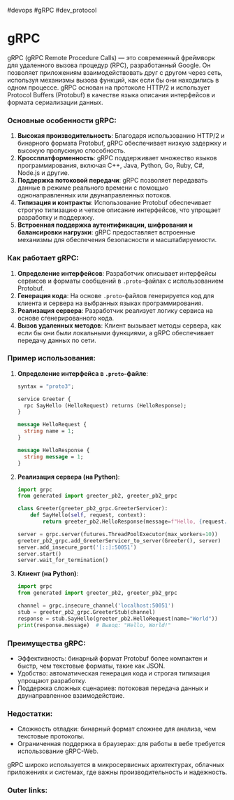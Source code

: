#devops #gRPC #dev_protocol
# gRPC

gRPC (gRPC Remote Procedure Calls) — это современный фреймворк для удаленного вызова процедур (RPC), разработанный Google. Он позволяет приложениям взаимодействовать друг с другом через сеть, используя механизмы вызова функций, как если бы они находились в одном процессе. gRPC основан на протоколе HTTP/2 и использует Protocol Buffers (Protobuf) в качестве языка описания интерфейсов и формата сериализации данных.

### Основные особенности gRPC:
1. **Высокая производительность**: Благодаря использованию HTTP/2 и бинарного формата Protobuf, gRPC обеспечивает низкую задержку и высокую пропускную способность.
2. **Кроссплатформенность**: gRPC поддерживает множество языков программирования, включая C++, Java, Python, Go, Ruby, C#, Node.js и другие.
3. **Поддержка потоковой передачи**: gRPC позволяет передавать данные в режиме реального времени с помощью однонаправленных или двунаправленных потоков.
4. **Типизация и контракты**: Использование Protobuf обеспечивает строгую типизацию и четкое описание интерфейсов, что упрощает разработку и поддержку.
5. **Встроенная поддержка аутентификации, шифрования и балансировки нагрузки**: gRPC предоставляет встроенные механизмы для обеспечения безопасности и масштабируемости.

### Как работает gRPC:
1. **Определение интерфейсов**: Разработчик описывает интерфейсы сервисов и форматы сообщений в `.proto`-файлах с использованием Protobuf.
2. **Генерация кода**: На основе `.proto`-файлов генерируется код для клиента и сервера на выбранных языках программирования.
3. **Реализация сервера**: Разработчик реализует логику сервиса на основе сгенерированного кода.
4. **Вызов удаленных методов**: Клиент вызывает методы сервера, как если бы они были локальными функциями, а gRPC обеспечивает передачу данных по сети.

### Пример использования:
1. **Определение интерфейса в `.proto`-файле**:
   ```proto
   syntax = "proto3";

   service Greeter {
     rpc SayHello (HelloRequest) returns (HelloResponse);
   }

   message HelloRequest {
     string name = 1;
   }

   message HelloResponse {
     string message = 1;
   }
   ```

2. **Реализация сервера (на Python)**:
   ```python
   import grpc
   from generated import greeter_pb2, greeter_pb2_grpc

   class Greeter(greeter_pb2_grpc.GreeterServicer):
       def SayHello(self, request, context):
           return greeter_pb2.HelloResponse(message=f"Hello, {request.name}!")

   server = grpc.server(futures.ThreadPoolExecutor(max_workers=10))
   greeter_pb2_grpc.add_GreeterServicer_to_server(Greeter(), server)
   server.add_insecure_port('[::]:50051')
   server.start()
   server.wait_for_termination()
   ```

3. **Клиент (на Python)**:
   ```python
   import grpc
   from generated import greeter_pb2, greeter_pb2_grpc

   channel = grpc.insecure_channel('localhost:50051')
   stub = greeter_pb2_grpc.GreeterStub(channel)
   response = stub.SayHello(greeter_pb2.HelloRequest(name="World"))
   print(response.message)  # Вывод: "Hello, World!"
   ```

### Преимущества gRPC:
- Эффективность: бинарный формат Protobuf более компактен и быстр, чем текстовые форматы, такие как JSON.
- Удобство: автоматическая генерация кода и строгая типизация упрощают разработку.
- Поддержка сложных сценариев: потоковая передача данных и двунаправленное взаимодействие.

### Недостатки:
- Сложность отладки: бинарный формат сложнее для анализа, чем текстовые протоколы.
- Ограниченная поддержка в браузерах: для работы в вебе требуется использование gRPC-Web.

gRPC широко используется в микросервисных архитектурах, облачных приложениях и системах, где важны производительность и надежность.

### Outer links:

